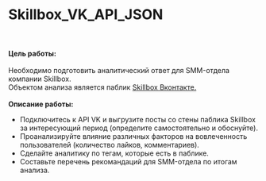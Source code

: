 # Skillbox_VK_API_JSON
<br><br>
**Цель работы:** <br>
<br>
Необходимо подготовить аналитический ответ для SMM-отдела компании Skillbox.<br>
Объектом анализа является паблик <a href="https://vk.com/skillbox_education" title="vk.com/skillbox_education">Skillbox Вконтакте. </a><br>
<br>
**Описание работы:**
<br>
- Подключитесь к API VK и выгрузите посты со стены паблика Skillbox за интересующий период (определите самостоятельно и обоснуйте). <br>
- Проанализируйте влияние различных факторов на вовлеченность пользователей (количество лайков, комментариев). <br>
- Сделайте аналитику по тегам, которые есть в паблике. <br>
- Составьте перечень рекомандаций для SMM-отдела по итогам анализа.<br>
<br>

